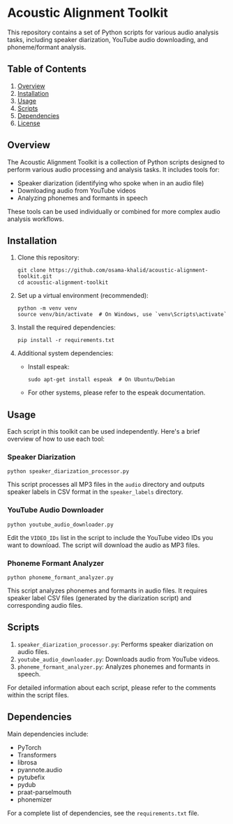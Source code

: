 # Acoustic Alignment Toolkit

This repository contains a set of Python scripts for various audio analysis tasks, including speaker diarization, YouTube audio downloading, and phoneme/formant analysis.

## Table of Contents
1. [Overview](#overview)
2. [Installation](#installation)
3. [Usage](#usage)
4. [Scripts](#scripts)
5. [Dependencies](#dependencies)
6. [License](#license)

## Overview

The Acoustic Alignment Toolkit is a collection of Python scripts designed to perform various audio processing and analysis tasks. It includes tools for:

- Speaker diarization (identifying who spoke when in an audio file)
- Downloading audio from YouTube videos
- Analyzing phonemes and formants in speech

These tools can be used individually or combined for more complex audio analysis workflows.

## Installation

1. Clone this repository:
   ```
   git clone https://github.com/osama-khalid/acoustic-alignment-toolkit.git
   cd acoustic-alignment-toolkit
   ```

2. Set up a virtual environment (recommended):
   ```
   python -m venv venv
   source venv/bin/activate  # On Windows, use `venv\Scripts\activate`
   ```

3. Install the required dependencies:
   ```
   pip install -r requirements.txt
   ```

4. Additional system dependencies:
   - Install espeak:
     ```
     sudo apt-get install espeak  # On Ubuntu/Debian
     ```
   - For other systems, please refer to the espeak documentation.

## Usage

Each script in this toolkit can be used independently. Here's a brief overview of how to use each tool:

### Speaker Diarization

```
python speaker_diarization_processor.py
```

This script processes all MP3 files in the `audio` directory and outputs speaker labels in CSV format in the `speaker_labels` directory.

### YouTube Audio Downloader

```
python youtube_audio_downloader.py
```

Edit the `VIDEO_IDs` list in the script to include the YouTube video IDs you want to download. The script will download the audio as MP3 files.

### Phoneme Formant Analyzer

```
python phoneme_formant_analyzer.py
```

This script analyzes phonemes and formants in audio files. It requires speaker label CSV files (generated by the diarization script) and corresponding audio files.

## Scripts

1. `speaker_diarization_processor.py`: Performs speaker diarization on audio files.
2. `youtube_audio_downloader.py`: Downloads audio from YouTube videos.
3. `phoneme_formant_analyzer.py`: Analyzes phonemes and formants in speech.

For detailed information about each script, please refer to the comments within the script files.

## Dependencies

Main dependencies include:

- PyTorch
- Transformers
- librosa
- pyannote.audio
- pytubefix
- pydub
- praat-parselmouth
- phonemizer

For a complete list of dependencies, see the `requirements.txt` file.
